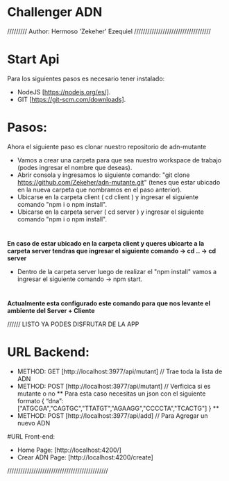 # Challenger ADN
/////////
Author: Hermoso 'Zekeher' Ezequiel
///////////////////////////////////
# Start Api
Para los siguientes pasos es necesario tener instalado:
- NodeJS [https://nodejs.org/es/].
- GIT [https://git-scm.com/downloads].

# Pasos:
Ahora el siguiente paso es clonar nuestro repositorio de adn-mutante
- Vamos a crear una carpeta para que sea nuestro workspace de trabajo (podes ingresar el nombre que deseas).
- Abrir consola y ingresamos lo siguiente comando: "git clone https://github.com/Zekeher/adn-mutante.git" (tenes que estar ubicado en la nueva carpeta que nombramos en el paso anterior).
- Ubicarse en la carpeta client ( cd client ) y ingresar el siguiente comando "npm i o npm install".
- Ubicarse en la carpeta server ( cd server ) y ingresar el siguiente comando "npm i o npm install".
#
**En caso de estar ubicado en la carpeta client y queres ubicarte a la carpeta server tendras que ingresar el siguiente comando -> cd .. -> cd server**

- Dentro de la carpeta server luego de realizar el "npm install" vamos a ingresar el siguiente comando -> npm start.
#
**Actualmente esta configurado este comando para que nos levante el ambiente del Server + Cliente**

////// LISTO YA PODES DISFRUTAR DE LA APP
# URL Backend: 
- METHOD: GET [http://localhost:3977/api/mutant] // Trae toda la lista de ADN
- METHOD: POST [http://localhost:3977/api/mutant] // Verficica si es mutante o no
** Para esta caso necesitas un json con el siguiente formato
{
“dna”:["ATGCGA","CAGTGC","TTATGT","AGAAGG","CCCCTA","TCACTG"]
}
**
- METHOD: POST [http://localhost:3977/api/add] // Para Agregar un nuevo ADN

#URL Front-end:
- Home Page: [http://localhost:4200/]
- Crear ADN Page: [http://localhost:4200/create]

//////////////////////////////////////////////
